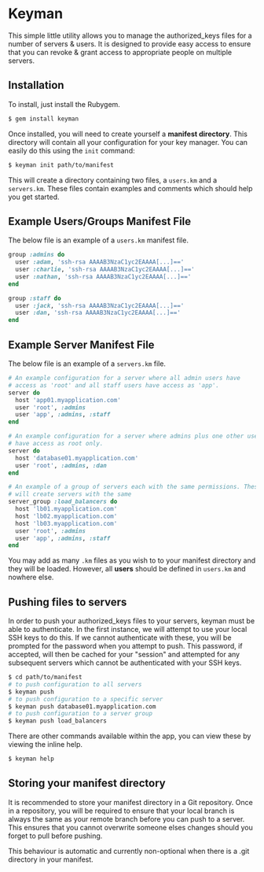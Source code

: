 # Keyman

This simple little utility allows you to manage the authorized_keys files for a
number of servers & users. It is designed to provide easy access to ensure that
you can revoke & grant access to appropriate people on multiple servers.

## Installation

To install, just install the Rubygem.

```bash
$ gem install keyman
```

Once installed, you will need to create yourself a **manifest directory**. This
directory will contain all your configuration for your key manager. You can easily
do this using the `init` command:

```bash
$ keyman init path/to/manifest
```

This will create a directory containing two files, a `users.km` and a `servers.km`.
These files contain examples and comments which should help you get started.

## Example Users/Groups Manifest File

The below file is an example of a `users.km` manifest file.

```ruby
group :admins do
  user :adam, 'ssh-rsa AAAAB3NzaC1yc2EAAAA[...]=='
  user :charlie, 'ssh-rsa AAAAB3NzaC1yc2EAAAA[...]=='
  user :nathan, 'ssh-rsa AAAAB3NzaC1yc2EAAAA[...]=='
end

group :staff do
  user :jack, 'ssh-rsa AAAAB3NzaC1yc2EAAAA[...]=='
  user :dan, 'ssh-rsa AAAAB3NzaC1yc2EAAAA[...]=='
end
```

## Example Server Manifest File

The below file is an example of a `servers.km` file.

```ruby
# An example configuration for a server where all admin users have
# access as 'root' and all staff users have access as 'app'.
server do
  host 'app01.myapplication.com'
  user 'root', :admins
  user 'app', :admins, :staff
end

# An example configuration for a server where admins plus one other user
# have access as root only.
server do
  host 'database01.myapplication.com'
  user 'root', :admins, :dan
end

# An example of a group of servers each with the same permissions. These 
# will create servers with the same 
server_group :load_balancers do
  host 'lb01.myapplication.com'
  host 'lb02.myapplication.com'
  host 'lb03.myapplication.com'
  user 'root', :admins
  user 'app', :admins, :staff
end
```

You may add as many `.km` files as you wish to to your manifest directory and they
will be loaded. However, all **users** should be defined in `users.km` and nowhere 
else.

## Pushing files to servers

In order to push your authorized_keys files to your servers, keyman must be able
to authenticate. In the first instance, we will attempt to use your local SSH keys
to do this. If we cannot authenticate with these, you will be prompted for the password
when you attempt to push. This password, if accepted, will then be cached for your
"session" and attempted for any subsequent servers which cannot be authenticated with
your SSH keys.

```bash
$ cd path/to/manifest
# to push configuration to all servers
$ keyman push
# to push configuration to a specific server
$ keyman push database01.myapplication.com
# to push configuration to a server group
$ keyman push load_balancers
```

There are other commands available within the app, you can view these by 
viewing the inline help.

```bash
$ keyman help
```

## Storing your manifest directory

It is recommended to store your manifest directory in a Git repository. Once in a 
repository, you will be required to ensure that your local branch is always the same
as your remote branch before you can push to a server. This ensures that you cannot
overwrite someone elses changes should you forget to pull before pushing. 

This behaviour is automatic and currently non-optional when there is a .git directory
in your manifest.
